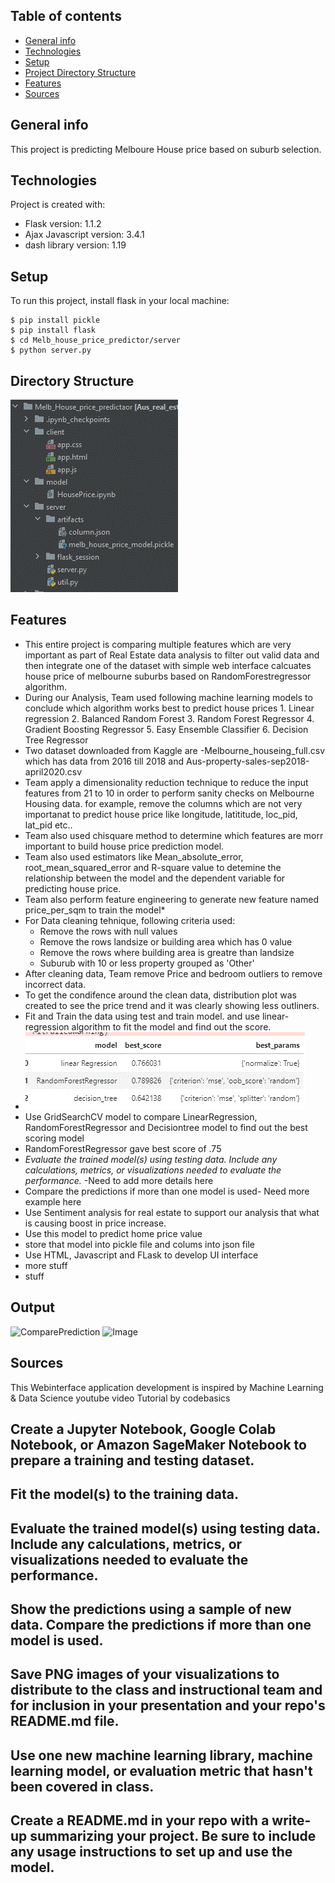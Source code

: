 ## Table of contents
* [General info](#general-info)
* [Technologies](#technologies)
* [Setup](#setup)
* [Project Directory Structure](#directory-structure)
* [Features](#features)
* [Sources](#sources)

## General info
This project is predicting Melboure House price based on suburb selection.
	
## Technologies
Project is created with:
* Flask version: 1.1.2
* Ajax Javascript version: 3.4.1
* dash library version: 1.19
	
## Setup
To run this project, install flask in your local machine:

```
$ pip install pickle
$ pip install flask
$ cd Melb_house_price_predictor/server
$ python server.py
```

## Directory Structure
![image](dir_structure.gif)

## Features
* This entire project is comparing multiple features which are very important as part of Real Estate data analysis to filter out valid data and then integrate one of the dataset with simple web interface calcuates house price of melbourne suburbs based on RandomForestregressor algorithm.
* During our Analysis, Team used following machine learning models to conclude which algorithm works best to predict house prices
 		1. Linear regression
		2. Balanced Random Forest
		3. Random Forest Regressor
		4. Gradient Boosting Regressor
		5. Easy Ensemble Classifier
		6. Decision Tree Regressor
* Two dataset downloaded from Kaggle are -Melbourne_houseing_full.csv which has data from 2016 till 2018 and Aus-property-sales-sep2018-april2020.csv
* Team apply a dimensionality reduction technique to reduce the input features from 21 to 10 in order to perform sanity checks on Melbourne Housing data. for example, remove the columns which are not very importanat to predict house price like longitude, latititude, loc_pid, lat_pid etc..
* Team also used chisquare method to determine which features are morr important to build house price prediction model.
* Team also used estimators like Mean_absolute_error, root_mean_squared_error and R-square value to detemine the relationship between the model and the dependent variable for predicting house price.
* Team also perform feature engineering to generate new feature named price_per_sqm to train the model* 
* For Data cleaning tehnique, following criteria used:
    * Remove the rows with null values
    * Remove the rows landsize or building area which has 0 value
    * Remove the rows where building area is greatre than landsize
    * Suburub with 10 or less property grouped as 'Other'
* After cleaning data, Team remove Price and bedroom outliers to remove incorrect data.
* To get the condifence around the clean data, distribution plot was created to see the price trend and it was clearly showing less outliners.
* Fit and Train the data using test and train model. and use linear-regression algorithm to fit the model and find out the score. 
* ![scoreimage](model_score.gif)
* Use GridSearchCV model to compare LinearRegression, RandomForestRegressor and Decisiontree model to find out the best scoring model
* RandomForestRegressor gave best score of .75
* _Evaluate the trained model(s) using testing data. Include any calculations, metrics, or visualizations needed to evaluate the performance._ -Need to add more details here
* Compare the predictions if more than one model is used- Need more example here
* Use Sentiment analysis for real estate to support our analysis that what is causing boost in price increase.
* Use this model to predict home price value
* store that model into pickle file and colums into json file
* Use HTML, Javascript and FLask to develop UI interface
* more stuff
* stuff

## Output
![ComparePrediction](comparepred.png)
![Image](https://github.com/nipune/Project-2/blob/main/Melb_House_price_predictaor/House%20Predictor.GIF)
## Sources
This Webinterface application development is inspired by Machine Learning & Data Science youtube video Tutorial by codebasics


## Create a Jupyter Notebook, Google Colab Notebook, or Amazon SageMaker Notebook to prepare a training and testing dataset.


 ## Fit the model(s) to the training data.


 ## Evaluate the trained model(s) using testing data. Include any calculations, metrics, or visualizations needed to evaluate the performance.


 ## Show the predictions using a sample of new data. Compare the predictions if more than one model is used.


 ## Save PNG images of your visualizations to distribute to the class and instructional team and for inclusion in your presentation and your repo's README.md file.


 ## Use one new machine learning library, machine learning model, or evaluation metric that hasn't been covered in class.


 ## Create a README.md in your repo with a write-up summarizing your project. Be sure to include any usage instructions to set up and use the model.
